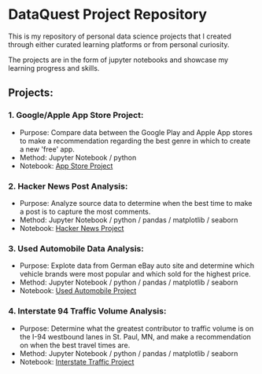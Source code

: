 # DataQuest Project Repository

This is my repository of personal data science projects that I created through either curated learning platforms or from personal curiosity. 

The projects are in the form of jupyter notebooks and showcase my learning progress and skills.  

## Projects:

### 1. Google/Apple App Store Project: 
  - Purpose: Compare data between the Google Play and Apple App stores to make a recommendation regarding the best genre in which to create a new 'free' app.
  - Method: Jupyter Notebook / python
  - Notebook: [App Store Project](https://github.com/htwalden/Data-Science-Project-Repository/blob/main/Free_App_Data_Project.ipynb)
### 2. Hacker News Post Analysis: 
  - Purpose: Analyze source data to determine when the best time to make a post is to capture the most comments.
  - Method: Jupyter Notebook / python / pandas / matplotlib / seaborn
  - Notebook: [Hacker News Project](https://github.com/htwalden/Data-Science-Project-Repository/blob/main/hacker_news_proj.ipynb)
### 3. Used Automobile Data Analysis:
  - Purpose: Explote data from German eBay auto site and determine which vehicle brands were most popular and which sold for the highest price. 
  - Method: Jupyter Notebook / python / pandas / matplotlib / seaborn
  - Notebook: [Used Automobile Project](https://github.com/htwalden/Data-Science-Project-Repository/blob/main/autos_proj.ipynb)
### 4. Interstate 94 Traffic Volume Analysis: 
  - Purpose: Determine what the greatest contributor to traffic volume is on the I-94 westbound lanes in St. Paul, MN, and make a recommendation on when the best travel times are. 
  - Method: Jupyter Notebook / python / pandas / matplotlib / seaborn
  - Notebook: [Interstate Traffic Project](https://github.com/htwalden/Data-Science-Project-Repository/blob/main/interstate_data_project.ipynb)



